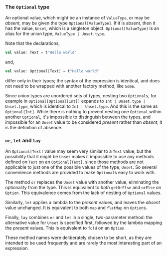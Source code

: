 ### The `Optional` type

An optional value, which might be an instance of `ValueType`, or may be
_absent_, may be given the type `Optional[ValueType]`. If it is absent, then it
has the value, `Unset`, which is a singleton object. `Optional[ValueType]` is
an alias for the union type, `ValueType | Unset.type`.

Note that the declarations,
```scala
val value: Text = t"Hello world"
```
and,
```scala
val value: Optional[Text] = t"Hello world"
```
differ only in their types; the syntax of the expression is identical, and does
not need to be wrapped with another factory method, like `Some`.

Since union types are unordered sets of types, nesting two `Optional`s, for
example in `Optional[Optional[Int]]` expands to
`Int | Unset.type | Unset.type`, which is identical to `Int | Unset.type`. And
this is the same as `Optional[Int]`. While there is nothing to prevent nesting
one `Optional` within another `Optional`, it's impossible to distinguish
between the types, and impossible for an `Unset` value to be considered
_present_ rather than _absent_; it is the definition of absence.

### `or`, `let` and `lay`

An `Optional[Text]` value may seem very similar to a `Text` value, but the
possibility that it might be `Unset` makes it impossible to use any methods
defined on `Text` on an `Optional[Text]`, since those methods are not
applicable to just one of the possible values of the type, `Unset`. So several
convenience methods are provided to make `Optional`s easy to work with.

The method `or` replaces the `Unset` value with another value, eliminating the
optionality from the type. This is equivalent to _both_ `getOrElse` and
`orElse` on `Option`. This equivalence comes from the lack of nesting of
`Optional` values.

Similarly, `let` applies a lambda to the _present_ values, and leaves the
_absent_ value unchanged. It is equivalent to both `map` and `flatMap` on
`Option`s.

Finally, `lay` combines `or` and `let` in a single, two-parameter method: the
alternative value for `Unset` is specified first, followed by the lambda
mapping the _present_ values. This is equivalent to `fold` on an `Option`.

These method names were deliberately chosen to be short, as they are intended
to be used frequently and are rarely the most interesting part of an
expression.

